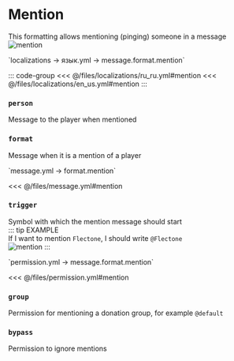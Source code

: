 # Mention

This formatting allows mentioning (pinging) someone in a message  
![mention](/mention.png)

[//]: # (localization)
<!--@include: @/parts/words.md#localization--> 
<!--@include: @/parts/words.md#path--> `localizations → язык.yml → message.format.mention`

<!--@include: @/parts/words.md#default--> 

::: code-group
<<< @/files/localizations/ru_ru.yml#mention
<<< @/files/localizations/en_us.yml#mention
:::

### `person`

Message to the player when mentioned

### `format`

Message when it is a mention of a player

[//]: # (message.yml)
<!--@include: @/parts/words.md#setting-->
<!--@include: @/parts/words.md#path--> `message.yml → format.mention`

<!--@include: @/parts/words.md#default-->
<<< @/files/message.yml#mention

<!--@include: @/parts/enable.md-->

### `trigger`

Symbol with which the mention message should start  
::: tip EXAMPLE  
If I want to mention `Flectone`, I should write `@Flectone`  
![mention](/mention.png)
:::

<!--@include: @/parts/destination.md-->
<!--@include: @/parts/sound.md-->

[//]: # (permission.yml)
<!--@include: @/parts/words.md#permission-->
<!--@include: @/parts/words.md#path--> `permission.yml → message.format.mention`

<!--@include: @/parts/words.md#default-->
<<< @/files/permission.yml#mention

<!--@include: @/parts/permission/permissionTier3.md-->

### `group`

Permission for mentioning a donation group, for example `@default`

### `bypass`

Permission to ignore mentions

<!--@include: @/parts/permission/sound.md-->
